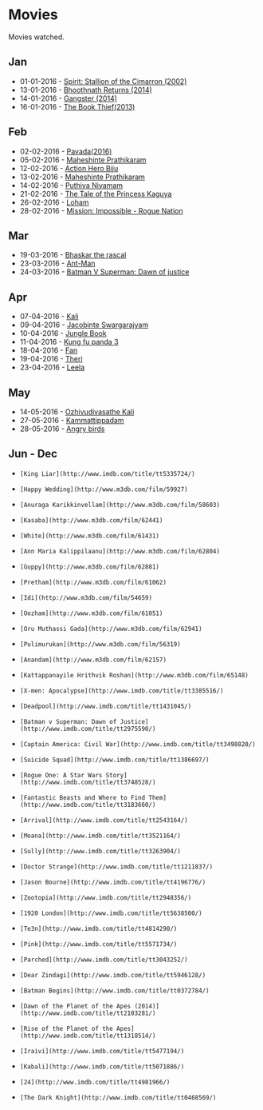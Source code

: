 # Movies
Movies watched.

## Jan
* 01-01-2016 - [Spirit: Stallion of the Cimarron (2002)](http://www.imdb.com/title/tt0166813/)
* 13-01-2016 - [Bhoothnath Returns (2014)](http://www.imdb.com/title/tt3531852/)
* 14-01-2016 - [Gangster (2014) ](http://www.imdb.com/title/tt3661976/)
* 16-01-2016 - [The Book Thief(2013)](http://www.imdb.com/title/tt0816442/)

## Feb
* 02-02-2016 - [Pavada(2016)](http://www.imdb.com/title/tt5068280/)
* 05-02-2016 - [Maheshinte Prathikaram](http://www.imdb.com/title/tt4851630/)
* 12-02-2016 - [Action Hero Biju](http://www.imdb.com/title/tt5320514/)
* 13-02-2016 - [Maheshinte Prathikaram](http://www.imdb.com/title/tt4851630/)
* 14-02-2016 - [Puthiya Niyamam](http://www.imdb.com/title/tt5323568/)
* 21-02-2016 - [The Tale of the Princess Kaguya](http://www.imdb.com/title/tt2576852/)
* 26-02-2016 - [Loham](http://www.imdb.com/title/tt4881242/)
* 28-02-2016 - [Mission: Impossible - Rogue Nation](http://www.imdb.com/title/tt2381249/)

## Mar
* 19-03-2016 - [Bhaskar the rascal](www.imdb.com/title/tt4584862/)
* 23-03-2016 - [Ant-Man](http://www.imdb.com/title/tt0478970/)
* 24-03-2016 - [Batman V Superman: Dawn of justice](http://www.imdb.com/title/tt2975590/)

## Apr
* 07-04-2016 - [Kali](http://www.imdb.com/title/tt5335128/)
* 09-04-2016 - [Jacobinte Swargarajyam](http://www.imdb.com/title/tt5376232/)
* 10-04-2016 - [Jungle Book](http://www.imdb.com/title/tt3040964/)
* 11-04-2016 - [Kung fu panda 3](http://www.imdb.com/title/tt2267968/)
* 18-04-2016 - [Fan](www.imdb.com/title/tt3495026/)
* 19-04-2016 - [Theri](http://www.imdb.com/title/tt5440700/)
* 23-04-2016 - [Leela](http://www.imdb.com/title/tt5508592/)

## May
* 14-05-2016 - [Ozhivudivasathe Kali](http://www.imdb.com/title/tt4920960/)
* 27-05-2016 - [Kammattippadam](http://www.imdb.com/title/tt5458088/)
* 28-05-2016 - [Angry birds](http://www.imdb.com/title/tt1985949/)

## Jun - Dec
*     [King Liar](http://www.imdb.com/title/tt5335724/)
*     [Happy Wedding](http://www.m3db.com/film/59927)
*     [Anuraga Karikkinvellam](http://www.m3db.com/film/58603)
*     [Kasaba](http://www.m3db.com/film/62441)
*     [White](http://www.m3db.com/film/61431)
*     [Ann Maria Kalippilaanu](http://www.m3db.com/film/62804)
*     [Guppy](http://www.m3db.com/film/62881)
*     [Pretham](http://www.m3db.com/film/61062)
*     [Idi](http://www.m3db.com/film/54659)
*     [Oozham](http://www.m3db.com/film/61051)
*     [Oru Muthassi Gada](http://www.m3db.com/film/62941)
*     [Pulimurukan](http://www.m3db.com/film/56319)
*     [Anandam](http://www.m3db.com/film/62157)
*     [Kattappanayile Hrithvik Roshan](http://www.m3db.com/film/65148)
*     [X-men: Apocalypse](http://www.imdb.com/title/tt3385516/)
*     [Deadpool](http://www.imdb.com/title/tt1431045/)
*     [Batman v Superman: Dawn of Justice](http://www.imdb.com/title/tt2975590/)
*     [Captain America: Civil War](http://www.imdb.com/title/tt3498820/)
*     [Suicide Squad](http://www.imdb.com/title/tt1386697/)
*     [Rogue One: A Star Wars Story](http://www.imdb.com/title/tt3748528/)
*     [Fantastic Beasts and Where to Find Them](http://www.imdb.com/title/tt3183660/)
*     [Arrival](http://www.imdb.com/title/tt2543164/)
*     [Moana](http://www.imdb.com/title/tt3521164/)
*     [Sully](http://www.imdb.com/title/tt3263904/)
*     [Doctor Strange](http://www.imdb.com/title/tt1211837/)
*     [Jason Bourne](http://www.imdb.com/title/tt4196776/)
*     [Zootopia](http://www.imdb.com/title/tt2948356/)
*     [1920 London](http://www.imdb.com/title/tt5638500/)
*     [Te3n](http://www.imdb.com/title/tt4814290/)
*     [Pink](http://www.imdb.com/title/tt5571734/)
*     [Parched](http://www.imdb.com/title/tt3043252/)
*     [Dear Zindagi](http://www.imdb.com/title/tt5946128/)
*     [Batman Begins](http://www.imdb.com/title/tt0372784/)
*     [Dawn of the Planet of the Apes (2014)](http://www.imdb.com/title/tt2103281/)
*     [Rise of the Planet of the Apes](http://www.imdb.com/title/tt1318514/)
*     [Iraivi](http://www.imdb.com/title/tt5477194/)
*     [Kabali](http://www.imdb.com/title/tt5071886/)
*     [24](http://www.imdb.com/title/tt4981966/)
*     [The Dark Knight](http://www.imdb.com/title/tt0468569/)

